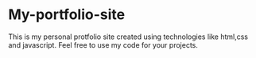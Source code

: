 # My-portfolio-site
This is my personal protfolio site created using technologies like html,css and javascript.
Feel free to use my code for your projects.
